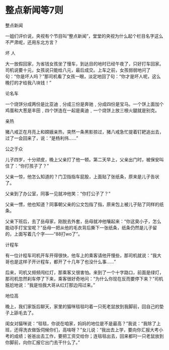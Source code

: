 # 整点新闻等7则

整点新闻 

一姐们评价说，央视有个节目叫“整点新闻”，堂堂的央视为什么起个栏目名字这么不严肃呢，还用东北方言？ 

坏 人 

大一放假回家，为省钱女孩坐了慢车，到达目的地时已经午夜了，只好打车回家。司机说要十元，女孩说只能给八元，最后成交。上车之前，女孩弱弱地问了句：“你是坏人吗？”那司机看了女孩一眼，淡定地回了句：“你才是坏人呢，这么晚打的才给我八块钱！” 

论名车 

一个烧饼分成两份是比亚迪﹐分成三份是奔驰﹐分成四份是宝马。一个饼上面加个鸡蛋和大葱是丰田﹐四个饼连在一起是奥迪﹐一个烧饼上放三根火腿就是别克。 

亲热 

猪八戒正在月亮上和嫦娥亲热，突然一条黑影掠过，猪八戒急忙提着钉耙追出去，过了一会回来了，说：“是杨利伟……” 

公之于众 

儿子四岁，十分顽皮，晚上父亲打了他一顿。第二天早上，父亲出门时，被保安叫住了：“你打孩子了？” 

父亲一惊，他怎么知道的？门卫指指车屁股，上面贴了张纸条，原来是儿子告状了。 

父亲到了办公室，同事一见就冲他笑：“你打公子了？” 

父亲一愣，他也知道？同事朝父亲的公文包指了指，原来包上被儿子贴了同样的纸条。 

父亲下班后，去了岳母家，刚脱去外套，岳母就冲他嚷起来：“你这臭小子，怎么能动手打宝宝呢？”岳母一把从他的毛衣背后撕下一张纸条，纸条仍然是儿子留的，上面写着几个字——“88打wo了”。 

计程车 

有一位计程车司机开车开得很快，他车上的乘客请他开慢些，那司机就说：“我大哥也是这样子开计程车，都开了十几年了也没什么事……” 

后来，司机又频频闯红灯，那乘客又很害怕。来到了一个十字路口，前面是绿灯，那司机忽然刹车停了下来，乘客很好奇地问：“为什么你现在反而要停下来？”司机尴尬地说：“我是怕我大哥从红灯那边闯过来。” 

地位高 

晚上，我们家饭后聊天，家里的猫咪毯毯叼着一只死老鼠放到我脚前，回自己的垫子上舔毛去了。 

闺女对猫咪说：“毯毯，你说在咱家，妈妈的地位是不是最高？”我说：“我除了上班，还得洗衣做饭伺候你们，高啥呀？”女儿说：“我出去上学，要向你汇报大考小考的成绩；爸爸出去工作，要把工资交给你；连毯毯出去，回来都叼一只老鼠放到你脚前，向你汇报它出门去干什么了。”